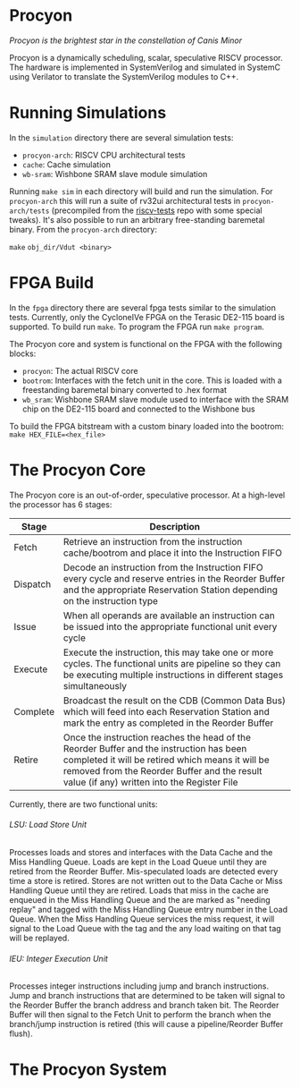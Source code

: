 # Procyon
*Procyon is the brightest star in the constellation of Canis Minor*

Procyon is a dynamically scheduling, scalar, speculative RISCV processor. The hardware is implemented in SystemVerilog and simulated in SystemC using Verilator to translate the SystemVerilog modules to C++.

# Running Simulations

In the `simulation` directory there are several simulation tests:

* `procyon-arch`: RISCV CPU architectural tests
* `cache`: Cache simulation
* `wb-sram`: Wishbone SRAM slave module simulation

Running `make sim` in each directory will build and run the simulation. For `procyon-arch` this will run a suite of rv32ui architectural tests in `procyon-arch/tests` (precompiled from the [riscv-tests](https://github.com/riscv/riscv-tests) repo with some special tweaks). It's also possible to run an arbitrary free-standing baremetal binary. From the `procyon-arch` directory:

`make`
`obj_dir/Vdut <binary>`

# FPGA Build

In the `fpga` directory there are several fpga tests similar to the simulation tests. Currently, only the CycloneIVe FPGA on the Terasic DE2-115 board is supported. To build run `make`. To program the FPGA run `make program`.

The Procyon core and system is functional on the FPGA with the following blocks:

* `procyon`: The actual RISCV core
* `bootrom`: Interfaces with the fetch unit in the core. This is loaded with a freestanding baremetal binary converted to .hex format
* `wb_sram`: Wishbone SRAM slave module used to interface with the SRAM chip on the DE2-115 board and connected to the Wishbone bus

To build the FPGA bitstream with a custom binary loaded into the bootrom: `make HEX_FILE=<hex_file>`

# The Procyon Core

The Procyon core is an out-of-order, speculative processor. At a high-level the processor has 6 stages:

Stage | Description  
----- | -----------  
Fetch | Retrieve an instruction from the instruction cache/bootrom and place it into the Instruction FIFO  
Dispatch | Decode an instruction from the Instruction FIFO every cycle and reserve entries in the Reorder Buffer and the appropriate Reservation Station depending on the instruction type  
Issue | When all operands are available an instruction can be issued into the appropriate functional unit every cycle  
Execute | Execute the instruction, this may take one or more cycles. The functional units are pipeline so they can be executing multiple instructions in different stages simultaneously  
Complete | Broadcast the result on the CDB (Common Data Bus) which will feed into each Reservation Station and mark the entry as completed in the Reorder Buffer  
Retire | Once the instruction reaches the head of the Reorder Buffer and the instruction has been completed it will be retired which means it will be removed from the Reorder Buffer and the result value (if any) written into the Register File  

Currently, there are two functional units:

###### LSU: Load Store Unit

Processes loads and stores and interfaces with the Data Cache and the Miss Handling Queue. Loads are kept in the Load Queue until they are retired from the Reorder Buffer. Mis-speculated loads are detected every time a store is retired. Stores are not written out to the Data Cache or Miss Handling Queue until they are retired. Loads that miss in the cache are enqueued in the Miss Handling Queue and the are marked as "needing replay" and tagged with the Miss Handling Queue entry number in the Load Queue. When the Miss Handling Queue services the miss request, it will signal to the Load Queue with the tag and the any load waiting on that tag will be replayed.

###### IEU: Integer Execution Unit

Processes integer instructions including jump and branch instructions. Jump and branch instructions that are determined to be taken will signal to the Reorder Buffer the branch address and branch taken bit. The Reorder Buffer will then signal to the Fetch Unit to perform the branch when the branch/jump instruction is retired (this will cause a pipeline/Reorder Buffer flush).

# The Procyon System
